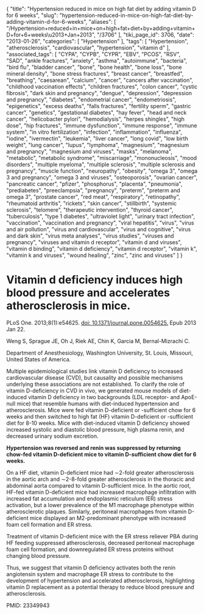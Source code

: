 {
    "title": "Hypertension reduced in mice on high fat diet by adding vitamin D for 6 weeks",
    "slug": "hypertension-reduced-in-mice-on-high-fat-diet-by-adding-vitamin-d-for-6-weeks",
    "aliases": [
        "/Hypertension+reduced+in+mice+on+high+fat+diet+by+adding+vitamin+D+for+6+weeks\u2013+Jan+2013",
        "/3706"
    ],
    "tiki_page_id": 3706,
    "date": "2013-01-26",
    "categories": [
        "Hypertension"
    ],
    "tags": [
        "Hypertension",
        "atherosclerosis",
        "cardiovascular",
        "hypertension",
        "vitamin d"
    ],
    "associated_tags": [
        "CYPA",
        "CYPB",
        "CYPR",
        "EBV",
        "PCOS",
        "RSV",
        "SAD",
        "ankle fractures",
        "anxiety",
        "asthma",
        "autoimmune",
        "bacteria",
        "bird flu",
        "bladder cancer",
        "bone",
        "bone health",
        "bone loss",
        "bone mineral density",
        "bone stress fractures",
        "breast cancer",
        "breastfed",
        "breathing",
        "caesarean",
        "calcium",
        "cancer",
        "cancers after vaccination",
        "childhood vaccination effects",
        "children fractures",
        "colon cancer",
        "cystic fibrosis",
        "dark skin and pregnancy",
        "dengue",
        "depression",
        "depression and pregnancy",
        "diabetes",
        "endometrial cancer",
        "endometriosis",
        "epigenetics",
        "excess deaths",
        "falls fractures",
        "fertility sperm",
        "gastric cancer",
        "genetics",
        "gestational diabetes",
        "hay fever",
        "head and neck cancer",
        "helicobacter pylori",
        "hemodialysis",
        "herpes shingles",
        "high dose",
        "hip fractures",
        "immune dysfunction",
        "immune response",
        "immune system",
        "in vitro fertilization",
        "infection",
        "inflammation",
        "influenza",
        "iodine",
        "ivermectin",
        "leukemia",
        "liver cancer",
        "long covid",
        "low birth weight",
        "lung cancer",
        "lupus",
        "lymphoma",
        "magnesium",
        "magnesium and pregnancy",
        "magnesium and viruses",
        "masks",
        "melanoma",
        "metabolic",
        "metabolic syndrome",
        "miscarriage",
        "mononucleosis",
        "mood disorders",
        "multiple myeloma",
        "multiple sclerosis",
        "multiple sclerosis and pregnancy",
        "muscle function",
        "neuropathy",
        "obesity",
        "omega 3",
        "omega 3 and pregnancy",
        "omega 3 and viruses",
        "osteoporosis",
        "ovarian cancer",
        "pancreatic cancer",
        "pfizer",
        "phosphorus",
        "placenta",
        "pneumonia",
        "prediabetes",
        "preeclampsia",
        "pregnancy",
        "preterm",
        "preterm and omega 3",
        "prostate cancer",
        "red meat",
        "respiratory",
        "retinopathy",
        "rheumatoid arthritis",
        "rickets",
        "skin cancer",
        "stillbirth",
        "systemic sclerosis",
        "telomere",
        "therapeutic intervention",
        "thyroid cancer",
        "tuberculosis",
        "type 1 diabetes",
        "ultraviolet light",
        "urinary tract infection",
        "vaccination",
        "vaccination and pregnancy",
        "viral hepatitis",
        "virus",
        "virus and air pollution",
        "virus and cardiovascular",
        "virus and cognitive",
        "virus and dark skin",
        "virus meta analyses",
        "virus studies",
        "viruses and pregnancy",
        "viruses and vitamin d receptor",
        "vitamin d and viruses",
        "vitamin d binding",
        "vitamin d deficiency",
        "vitamin d receptor",
        "vitamin k",
        "vitamin k and viruses",
        "wound healing",
        "zinc",
        "zinc and viruses"
    ]
}


# Vitamin d deficiency induces high blood pressure and accelerates atherosclerosis in mice.

PLoS One. 2013;8(1):e54625. [doi: 10.1371/journal.pone.0054625.](https://doi.org/10.1371/journal.pone.0054625.) Epub 2013 Jan 22.

Weng S, Sprague JE, Oh J, Riek AE, Chin K, Garcia M, Bernal-Mizrachi C.

Department of Anesthesiology, Washington University, St. Louis, Missouri, United States of America.

Multiple epidemiological studies link vitamin D deficiency to increased cardiovascular disease (CVD), but causality and possible mechanisms underlying these associations are not established. To clarify the role of vitamin D-deficiency in CVD in vivo, we generated mouse models of diet-induced vitamin D deficiency in two backgrounds (LDL receptor- and ApoE-null mice) that resemble humans with diet-induced hypertension and atherosclerosis. Mice were fed vitamin D-deficient or -sufficient chow for 6 weeks and then switched to high fat (HF) vitamin D-deficient or -sufficient diet for 8-10 weeks. Mice with diet-induced vitamin D deficiency showed increased systolic and diastolic blood pressure, high plasma renin, and decreased urinary sodium excretion. 

 **Hypertension was reversed and renin was suppressed by returning chow-fed vitamin D-deficient mice to vitamin D-sufficient chow diet for 6 weeks.** 

On a HF diet, vitamin D-deficient mice had ∼2-fold greater atherosclerosis in the aortic arch and ∼2-8-fold greater atherosclerosis in the thoracic and abdominal aorta compared to vitamin D-sufficient mice. In the aortic root, HF-fed vitamin D-deficient mice had increased macrophage infiltration with increased fat accumulation and endoplasmic reticulum (ER) stress activation, but a lower prevalence of the M1 macrophage phenotype within atherosclerotic plaques. Similarly, peritoneal macrophages from vitamin D-deficient mice displayed an M2-predominant phenotype with increased foam cell formation and ER stress. 

Treatment of vitamin D-deficient mice with the ER stress reliever PBA during HF feeding suppressed atherosclerosis, decreased peritoneal macrophage foam cell formation, and downregulated ER stress proteins without changing blood pressure. 

Thus, we suggest that vitamin D deficiency activates both the renin angiotensin system and macrophage ER stress to contribute to the development of hypertension and accelerated atherosclerosis, highlighting vitamin D replacement as a potential therapy to reduce blood pressure and atherosclerosis.

PMID:     23349943